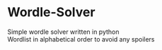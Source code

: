 # Wordle-Solver
Simple wordle solver written in python  
Wordlist in alphabetical order to avoid any spoilers
